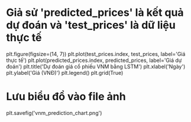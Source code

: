 # Giả sử 'predicted_prices' là kết quả dự đoán và 'test_prices' là dữ liệu thực tế
plt.figure(figsize=(14, 7))
plt.plot(test_prices.index, test_prices, label='Giá thực tế')
plt.plot(predicted_prices.index, predicted_prices, label='Giá dự đoán')
plt.title('Dự đoán giá cổ phiếu VNM bằng LSTM')
plt.xlabel('Ngày')
plt.ylabel('Giá (VNĐ)')
plt.legend()
plt.grid(True)

# Lưu biểu đồ vào file ảnh
plt.savefig('vnm_prediction_chart.png')

